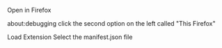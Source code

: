 Open in Firefox

about:debugging
click the second option on the left called "This Firefox"

Load Extension
Select the manifest.json file
